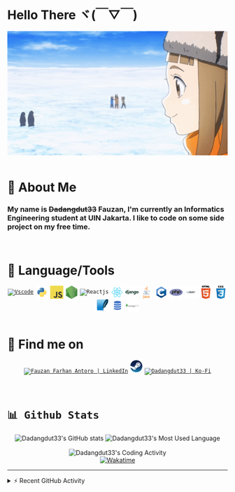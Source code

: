# Hello There ヾ(￣▽￣)
<div align="center">
    <img align="center" src="https://github.com/Dadangdut33/Dadangdut33/blob/main/sorayori.gif?raw=true" alt="welcome-gif">
</div>

<br>

# 💬 About Me
### My name is ~~Dadangdut33~~ Fauzan, I'm currently an Informatics Engineering student at UIN Jakarta. I like to code on some side project on my free time.

<br>

<h1>🔧 Language/Tools</h1>
<div align="center">
    <code><a href="https://code.visualstudio.com/"><img align="center" alt="Vscode" width="30px"
        src="https://code.visualstudio.com/assets/images/code-stable.png" /></a></code>
    <code><img align="center" alt="Python" width="30px"
        src="https://raw.githubusercontent.com/github/explore/80688e429a7d4ef2fca1e82350fe8e3517d3494d/topics/python/python.png" /></code>
    <code><img align="center" alt="JavaScript" width="30px"
        src="https://raw.githubusercontent.com/github/explore/80688e429a7d4ef2fca1e82350fe8e3517d3494d/topics/javascript/javascript.png" /></code>
    <code><img align="center" alt="Node.js" width="30px"
        src="https://raw.githubusercontent.com/github/explore/80688e429a7d4ef2fca1e82350fe8e3517d3494d/topics/nodejs/nodejs.png" /></code>
    <code><img align="center" alt="Reactjs" width="30px"
        src="https://camo.githubusercontent.com/92ec9eb7eeab7db4f5919e3205918918c42e6772562afb4112a2909c1aaaa875/68747470733a2f2f6173736574732e76657263656c2e636f6d2f696d6167652f75706c6f61642f76313630373535343338352f7265706f7369746f726965732f6e6578742d6a732f6e6578742d6c6f676f2e706e67" /></code>
    <code><img align="center" alt="Reactjs" width="30px"
        src="https://raw.githubusercontent.com/github/explore/80688e429a7d4ef2fca1e82350fe8e3517d3494d/topics/react/react.png" /></code>
    <code><img align="center" alt="Django" width="30px"
        src="https://raw.githubusercontent.com/github/explore/80688e429a7d4ef2fca1e82350fe8e3517d3494d/topics/django/django.png" /></code>
    <code><img align="center" alt="Java" width="30px"
        src="https://raw.githubusercontent.com/github/explore/80688e429a7d4ef2fca1e82350fe8e3517d3494d/topics/java/java.png" /></code>
    <code><img align="center" alt="C" height="30px"
        src="https://raw.githubusercontent.com/github/explore/f3e22f0dca2be955676bc70d6214b95b13354ee8/topics/c/c.png" /></code>
    <code><img align="center" alt="PHP" width="30px"
        src="https://raw.githubusercontent.com/github/explore/ccc16358ac4530c6a69b1b80c7223cd2744dea83/topics/php/php.png" /></code>
    <code><img align="center" alt="JQuery" width="30px"
        src="https://raw.githubusercontent.com/github/explore/80688e429a7d4ef2fca1e82350fe8e3517d3494d/topics/jquery/jquery.png" /></code>
    <code><img align="center" alt="HTML5" width="30px"
        src="https://raw.githubusercontent.com/github/explore/80688e429a7d4ef2fca1e82350fe8e3517d3494d/topics/html/html.png" /></code>
    <code><img align="center" alt="CSS3" width="30px"
        src="https://raw.githubusercontent.com/github/explore/80688e429a7d4ef2fca1e82350fe8e3517d3494d/topics/css/css.png" /></code>
    <code><img align="center" alt="SQLite" width="30px"
        src="https://raw.githubusercontent.com/github/explore/2d218e3aa252dc90eef269b34eeec1fbd15dc07e/topics/sqlite/sqlite.png" /></code>
    <code><img align="center" alt="SQL" width="30px"
        src="https://raw.githubusercontent.com/github/explore/80688e429a7d4ef2fca1e82350fe8e3517d3494d/topics/sql/sql.png" /></code>
    <code><img align="center" alt="MongoDB" width="30px"
        src="https://raw.githubusercontent.com/github/explore/80688e429a7d4ef2fca1e82350fe8e3517d3494d/topics/mongodb/mongodb.png" /></code>
</div>

<br>

<h1>📡 Find me on</h1>
<div align="center">
    <a href="https://www.linkedin.com/in/fauzan-farhan-antoro/"><code><img alt="Fauzan Farhan Antoro | LinkedIn" width="30px"
        src="https://content.linkedin.com/content/dam/me/brand/en-us/brand-home/logos/In-Blue-Logo.png.original.png" /></code></a>
    <a href="https://steamcommunity.com/id/dadangdut33/"><code><img alt="Dadangdut33 | Steam" width="30px"
        src="https://raw.githubusercontent.com/github/explore/84354664714c333c785c6f2cb9b77d2514014ef8/topics/steam/steam.png" /></code></a>
    <a href="https://ko-fi.com/dadangdut33/"><code><img alt="Dadangdut33 | Ko-Fi" width="30px"
        src="https://avatars.githubusercontent.com/u/58597177?s=200&v=4" /></code></a>
</div>


<br>
<br>

# <code>📊 Github Stats</code>
<p align="center">
    <img align="center" height="220" src="https://github-readme-stats.vercel.app/api?username=Dadangdut33&show_icons=true&count_private=true&theme=radical&line_height=27" alt="Dadangdut33's GitHub stats">
    <img align="center" height="220" src="https://github-readme-stats.vercel.app/api/top-langs/?username=Dadangdut33&langs_count=8&theme=radical&hide=jupyter notebook, shell, batchfile" alt="Dadangdut33's Most Used Language">
</p>
<p align="center">
    <img align="center" src="https://github-readme-stats.vercel.app/api/wakatime?username=Dadangdut33&theme=radical" alt="Dadangdut33's Coding Activity"><br>
    <a href="https://wakatime.com/@2c62c33c-4952-4ba2-98b9-e2451599b83a"><img src="https://wakatime.com/badge/user/2c62c33c-4952-4ba2-98b9-e2451599b83a.svg" alt="Wakatime" /></a>
</p>

---

<details>
    <summary>⚡ Recent GitHub Activity</summary>
    
<!--RECENT_ACTIVITY:start-->
1. ✌️ Released [1.1.2 - Bug fix](https://github.com/Dadangdut33/simple-wallpaper-changer/releases/tag/1.1.2) in [Dadangdut33/simple-wallpaper-changer](https://github.com/Dadangdut33/simple-wallpaper-changer)
2. 📔 Created new repository [Dadangdut33/python-cli-projects](https://github.com/Dadangdut33/python-cli-projects)
3. ✌️ Released [1.1.1 - Bug fix](https://github.com/Dadangdut33/simple-wallpaper-changer/releases/tag/1.1.1) in [Dadangdut33/simple-wallpaper-changer](https://github.com/Dadangdut33/simple-wallpaper-changer)
4. ✌️ Released [1.1.0 - Multi-monitor support](https://github.com/Dadangdut33/simple-wallpaper-changer/releases/tag/1.1.0) in [Dadangdut33/simple-wallpaper-changer](https://github.com/Dadangdut33/simple-wallpaper-changer)
5. ✌️ Released [1.0.2 - Linux build and bug fix](https://github.com/Dadangdut33/simple-wallpaper-changer/releases/tag/1.0.2) in [Dadangdut33/simple-wallpaper-changer](https://github.com/Dadangdut33/simple-wallpaper-changer)
6. ✌️ Released [1.0.1 - Bug fix and new stuff (WIndows x64 x32)](https://github.com/Dadangdut33/simple-wallpaper-changer/releases/tag/1.0.1) in [Dadangdut33/simple-wallpaper-changer](https://github.com/Dadangdut33/simple-wallpaper-changer)
7. ✌️ Released [1.0.0 - First Release](https://github.com/Dadangdut33/simple-wallpaper-changer/releases/tag/1.0.0) in [Dadangdut33/simple-wallpaper-changer](https://github.com/Dadangdut33/simple-wallpaper-changer)
8. ⭐ Starred [TakosThings/Fluent-Discord](https://github.com/TakosThings/Fluent-Discord)
9. 🔱 Forked [Dadangdut33/sehat.in](https://github.com/Dadangdut33/sehat.in) from [ammarsufyan/sehat.in](https://github.com/ammarsufyan/sehat.in)
10. ⭐ Starred [ammarsufyan/sehat.in](https://github.com/ammarsufyan/sehat.in)
<!--RECENT_ACTIVITY:end-->


</details>